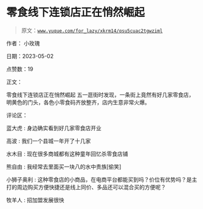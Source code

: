 # 零食线下连锁店正在悄然崛起

> 原文：[`www.yuque.com/for_lazy/xkrm14/qsu5cuac2tgwziml`](https://www.yuque.com/for_lazy/xkrm14/qsu5cuac2tgwziml)

作者： 小玫瑰

日期：2023-05-02

点赞数：19

正文：

零食线下连锁店正在悄然崛起 五一逛街时发现，一条街上竟然有好几家零食店，明黄色的门头，各色小零食码齐放整齐，店内生意非常火爆。

评论区：

蓝大虎 : 身边确实看到好几家零食店开业

高波 : 我们一个县城一年开了十几家

水木目 : 现在很多商城都有这种童年回忆杀零食店铺

熊自由 : 我经常去里面买一块八的水中贵族[偷笑]

小狮子奥利 : 这种零食店的小商品，在电商平台都能买到吗？价位有优势吗？是主打的周边购买方便快捷还是线上同价、多品还可以混合买的方便呢？

牧羊人 : 招加盟发展很快



